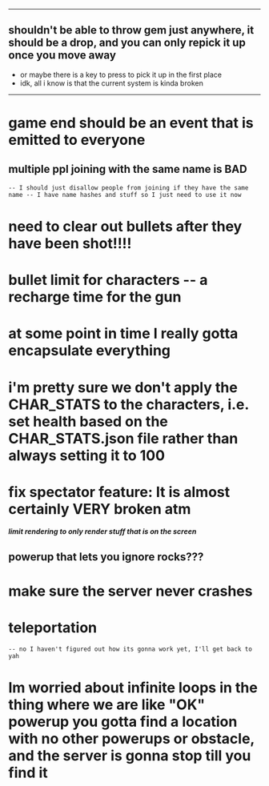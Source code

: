 
*********************
## shouldn't be able to throw gem just anywhere, it should be a drop, and you can only repick it up once you move away
  - or maybe there is a key to press to pick it up in the first place
  - idk, all i know is that the current system is kinda broken
*********************

# game end should be an event that is emitted to everyone

## multiple ppl joining with the same name is BAD 
    -- I should just disallow people from joining if they have the same name -- I have name hashes and stuff so I just need to use it now

# need to clear out bullets after they have been shot!!!!
# bullet limit for characters -- a recharge time for the gun

# at some point in time I really gotta encapsulate everything 

# i'm pretty sure we don't apply the CHAR_STATS to the characters, i.e. set health based on the CHAR_STATS.json file rather than always setting it to 100
# fix spectator feature: It is almost certainly VERY broken atm 

##### limit rendering to only render stuff that is on the screen

## powerup that lets you ignore rocks???

# make sure the server never crashes

# teleportation
    -- no I haven't figured out how its gonna work yet, I'll get back to yah

# Im worried about infinite loops in the thing where we are like "OK" powerup you gotta find a location with no other powerups or obstacle, and the server is gonna stop till you find it


